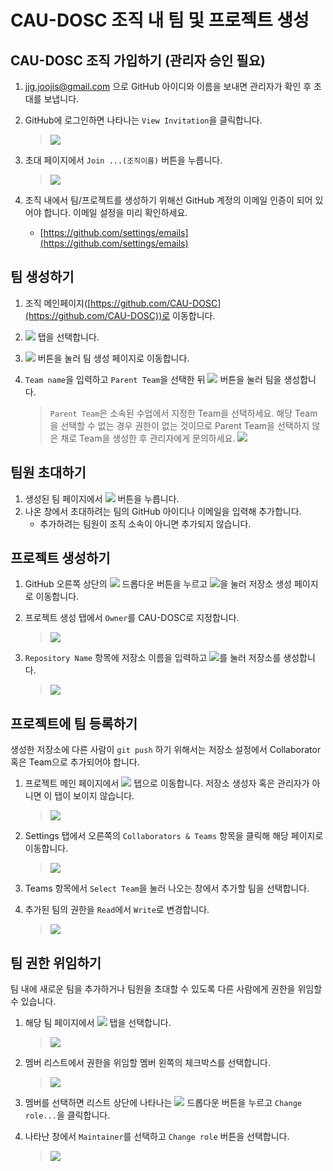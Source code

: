 # CAU-DOSC 조직 내 팀 및 프로젝트 생성

## CAU-DOSC 조직 가입하기 (관리자 승인 필요)

1. jjg.joojis@gmail.com 으로 GitHub 아이디와 이름을 보내면 관리자가 확인 후 초대를 보냅니다.
2. GitHub에 로그인하면 나타나는 `View Invitation`을 클릭합니다. 

   > ![](images/org-invitation.PNG)

3. 초대 페이지에서 `Join ...(조직이름)` 버튼을 누릅니다.

   > ![](images/org-join.PNG)

3. 조직 내에서 팀/프로젝트를 생성하기 위해선 GitHub 계정의 이메일 인증이 되어 있어야 합니다. 이메일 설정을 미리 확인하세요.
   - [https://github.com/settings/emails](https://github.com/settings/emails)

## 팀 생성하기

1. 조직 메인페이지([https://github.com/CAU-DOSC](https://github.com/CAU-DOSC))로 이동합니다.
2. ![](images/org-tab-teams.PNG) 탭을 선택합니다.
3. ![](images/org-new-team-button.PNG) 버튼을 눌러 팀 생성 페이지로 이동합니다.
4. `Team name`을 입력하고 `Parent Team`을 선택한 뒤 ![](images/org-create-team-button.PNG) 버튼을 눌러 팀을 생성합니다.

   > `Parent Team`은 소속된 수업에서 지정한 Team을 선택하세요.
   > 해당 Team을 선택할 수 없는 경우 권한이 없는 것이므로 Parent Team을 선택하지 않은 채로 Team을 생성한 후 관리자에게 문의하세요.
   > ![](images/org-create-new-team.PNG)

## 팀원 초대하기

1. 생성된 팀 페이지에서 ![](images/add-a-member-button.PNG) 버튼을 누릅니다.
2. 나온 창에서 초대하려는 팀의 GitHub 아이디나 이메일을 입력해 추가합니다.
   - 추가하려는 팀원이 조직 소속이 아니면 추가되지 않습니다.

## 프로젝트 생성하기

1. GitHub 오른쪽 상단의 ![](images/plus-button-on-the-top.PNG) 드롭다운 버튼을 누르고 ![](images/new-repository-button.PNG)을 눌러 저장소 생성 페이지로 이동합니다.
2. 프로젝트 생성 탭에서 `Owner`를 CAU-DOSC로 지정합니다.
   
   > ![](images/create-new-repo-owner.PNG)

3. `Repository Name` 항목에 저장소 이름을 입력하고 ![](images/create-repository-button.PNG)를 눌러 저장소를 생성합니다.

   > ![](images/create-a-new-repo-example.PNG)

## 프로젝트에 팀 등록하기

생성한 저장소에 다른 사람이 `git push` 하기 위해서는 저장소 설정에서 Collaborator 혹은 Team으로 추가되어야 합니다.

1. 프로젝트 메인 페이지에서 ![](images/repo-tab-settings.PNG) 탭으로 이동합니다. 저장소 생성자 혹은 관리자가 아니면 이 탭이 보이지 않습니다.

   > ![](images/project-main-page-tabs.PNG)

2. Settings 탭에서 오른쪽의 `Collaborators & Teams` 항목을 클릭해 해당 페이지로 이동합니다.

   > ![](images/repo-settings-tabs.PNG)

3. Teams 항목에서 `Select Team`을 눌러 나오는 창에서 추가할 팀을 선택합니다.
4. 추가된 팀의 권한을 `Read`에서 `Write`로 변경합니다.

   > ![](images/team-permission.PNG)

## 팀 권한 위임하기

팀 내에 새로운 팀을 추가하거나 팀원을 초대할 수 있도록 다른 사람에게 권한을 위임할 수 있습니다.

1. 해당 팀 페이지에서 ![](images/org-tab-members.PNG) 탭을 선택합니다.

   > ![](images/org-team-tabs.PNG)

2. 멤버 리스트에서 권한을 위임할 멤버 왼쪽의 체크박스를 선택합니다.

   > ![](images/member-list-example.PNG)

3. 멤버를 선택하면 리스트 상단에 나타나는 ![](images/team-member-selected.PNG) 드롭다운 버튼을 누르고 `Change role...`을 클릭합니다.
4. 나타난 창에서 `Maintainer`를 선택하고 `Change role` 버튼을 선택합니다.

   > ![](images/team-select-a-new-role.PNG)
